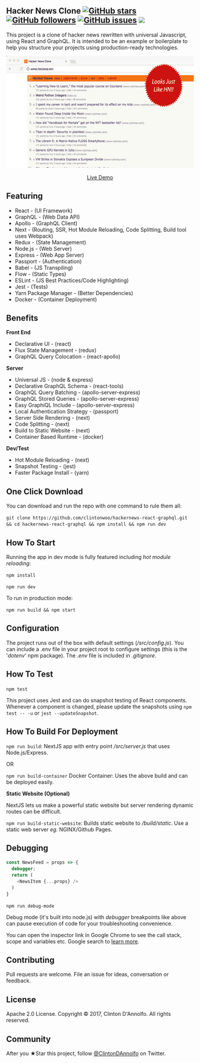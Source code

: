 ## Hacker News Clone  [![GitHub stars](https://img.shields.io/github/stars/clintonwoo/hackernews-react-graphql.svg?style=social&label=Star)](https://github.com/clintonwoo/hackernews-react-graphql/stargazers) [![GitHub followers](https://img.shields.io/github/followers/clintonwoo.svg?style=social&label=Follow)](https://github.com/clintonwoo/hackernews-react-graphql/) [![GitHub issues](https://img.shields.io/github/issues/clintonwoo/hackernews-react-graphql.svg)](https://github.com/clintonwoo/hackernews-react-graphql/issues) [![](https://img.shields.io/github/issues-pr-raw/clintonwoo/hackernews-react-graphql.svg)](https://github.com/clintonwoo/hackernews-react-graphql/pulls)

This project is a clone of hacker news rewritten with universal Javascript, using React and GraphQL. It is intended to be an example or boilerplate to help you structure your projects using production-ready technologies.
<p align="center" margin-bottom="0">
  <a href="http://www.hnclone.win" target="_blank">
    <img width="570" height="300" src="docs/HN-Demo.gif">
  </a>
</p>
<p align="center">
  <a href="http://www.hnclone.win">Live Demo</a>
</p>


## Featuring
- React - (UI Framework)
- GraphQL - (Web Data API)
- Apollo - (GraphQL Client)
- Next - (Routing, SSR, Hot Module Reloading, Code Splitting, Build tool uses Webpack)
- Redux - (State Management)
- Node.js - (Web Server)
- Express - (Web App Server)
- Passport - (Authentication)
- Babel - (JS Transpiling)
- Flow - (Static Types)
- ESLint - (JS Best Practices/Code Highlighting)
- Jest - (Tests)
- Yarn Package Manager - (Better Dependencies)
- Docker - (Container Deployment)

## Benefits
**Front End**
- Declarative UI - (react)
- Flux State Management - (redux)
- GraphQL Query Colocation - (react-apollo)

**Server**
- Universal JS - (node & express)
- Declarative GraphQL Schema - (react-tools)
- GraphQL Query Batching - (apollo-server-express)
- GraphQL Stored Queries - (apollo-server-express)
- Easy GraphiQL Include - (apollo-server-express)
- Local Authentication Strategy - (passport)
- Server Side Rendering - (next)
- Code Splitting - (next)
- Build to Static Website - (next)
- Container Based Runtime - (docker)

**Dev/Test**
- Hot Module Reloading - (next)
- Snapshot Testing - (jest)
- Faster Package Install - (yarn)

## One Click Download

You can download and run the repo with one command to rule them all:

`git clone https://github.com/clintonwoo/hackernews-react-graphql.git && cd hackernews-react-graphql && npm install && npm run dev`

## How To Start

Running the app in dev mode is fully featured including *hot module reloading*:

`npm install`

`npm run dev`

To run in production mode:

`npm run build && npm start`

## Configuration

The project runs out of the box with default settings (*/src/config.js*). You can include a .env file in your project root to configure settings (this is the '*dotenv*' npm package). The *.env* file is included in *.gitignore*.

## How To Test

`npm test`

This project uses Jest and can do snapshot testing of React components. Whenever a component is changed, please update the snapshots using `npm test -- -u` or `jest --updateSnapshot`.

## How To Build For Deployment

`npm run build`: NextJS app with entry point */src/server.js* that uses Node.js/Express.

OR

`npm run build-container` Docker Container: Uses the above build and can be deployed easily.

**Static Website (Optional)**

NextJS lets us make a powerful static website but server rendering dynamic routes can be difficult.

`npm run build-static-website`: Builds static website to */build/static*. Use a static web server *eg.* NGINX/Github Pages.

## Debugging

```js
const NewsFeed = props => {
  debugger;
  return (
    <NewsItem {...props} />
  )
}
```

```npm run debug-mode ```

Debug mode (it's built into node.js) with *debugger* breakpoints like above can pause execution of code for your troubleshooting convenience.

You can open the inspector link in Google Chrome to see the call stack, scope and variables etc. Google search to [learn more](https://medium.com/@paul_irish/debugging-node-js-nightlies-with-chrome-devtools-7c4a1b95ae27).

## Contributing
Pull requests are welcome. File an issue for ideas, conversation or feedback.

## License
Apache 2.0 License. Copyright © 2017, Clinton D'Annolfo. All rights reserved.

## Community
After you ★Star this project, follow [@ClintonDAnnolfo](https://twitter.com/clintondannolfo) on Twitter.
